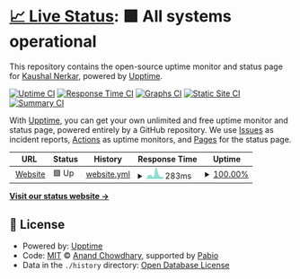 # [📈 Live Status](https://kaushaln1.github.io/uptime_website): <!--live status--> **🟩 All systems operational**

This repository contains the open-source uptime monitor and status page for [Kaushal Nerkar](https://kaushaln1.github.io/uptime_website), powered by [Upptime](https://github.com/upptime/upptime).

[![Uptime CI](https://github.com/kaushaln1/uptime_website/workflows/Uptime%20CI/badge.svg)](https://github.com/kaushaln1/uptime_website/actions?query=workflow%3A%22Uptime+CI%22)
[![Response Time CI](https://github.com/kaushaln1/uptime_website/workflows/Response%20Time%20CI/badge.svg)](https://github.com/kaushaln1/uptime_website/actions?query=workflow%3A%22Response+Time+CI%22)
[![Graphs CI](https://github.com/kaushaln1/uptime_website/workflows/Graphs%20CI/badge.svg)](https://github.com/kaushaln1/uptime_website/actions?query=workflow%3A%22Graphs+CI%22)
[![Static Site CI](https://github.com/kaushaln1/uptime_website/workflows/Static%20Site%20CI/badge.svg)](https://github.com/kaushaln1/uptime_website/actions?query=workflow%3A%22Static+Site+CI%22)
[![Summary CI](https://github.com/kaushaln1/uptime_website/workflows/Summary%20CI/badge.svg)](https://github.com/kaushaln1/uptime_website/actions?query=workflow%3A%22Summary+CI%22)

With [Upptime](https://upptime.js.org), you can get your own unlimited and free uptime monitor and status page, powered entirely by a GitHub repository. We use [Issues](https://github.com/kaushaln1/uptime_website/issues) as incident reports, [Actions](https://github.com/kaushaln1/uptime_website/actions) as uptime monitors, and [Pages](https://kaushaln1.github.io/uptime_website) for the status page.

<!--start: status pages-->
<!-- This summary is generated by Upptime (https://github.com/upptime/upptime) -->
<!-- Do not edit this manually, your changes will be overwritten -->
<!-- prettier-ignore -->
| URL | Status | History | Response Time | Uptime |
| --- | ------ | ------- | ------------- | ------ |
| <img alt="" src="https://icons.duckduckgo.com/ip3/kaushalnerkar.tech.ico" height="13"> [Website](https://kaushalnerkar.tech) | 🟩 Up | [website.yml](https://github.com/kaushaln1/uptime_website/commits/HEAD/history/website.yml) | <details><summary><img alt="Response time graph" src="./graphs/website/response-time-week.png" height="20"> 283ms</summary><br><a href="https://uptime.kaushalnerkar.tech/history/website"><img alt="Response time 214" src="https://img.shields.io/endpoint?url=https%3A%2F%2Fraw.githubusercontent.com%2Fkaushaln1%2Fuptime_website%2FHEAD%2Fapi%2Fwebsite%2Fresponse-time.json"></a><br><a href="https://uptime.kaushalnerkar.tech/history/website"><img alt="24-hour response time 236" src="https://img.shields.io/endpoint?url=https%3A%2F%2Fraw.githubusercontent.com%2Fkaushaln1%2Fuptime_website%2FHEAD%2Fapi%2Fwebsite%2Fresponse-time-day.json"></a><br><a href="https://uptime.kaushalnerkar.tech/history/website"><img alt="7-day response time 283" src="https://img.shields.io/endpoint?url=https%3A%2F%2Fraw.githubusercontent.com%2Fkaushaln1%2Fuptime_website%2FHEAD%2Fapi%2Fwebsite%2Fresponse-time-week.json"></a><br><a href="https://uptime.kaushalnerkar.tech/history/website"><img alt="30-day response time 213" src="https://img.shields.io/endpoint?url=https%3A%2F%2Fraw.githubusercontent.com%2Fkaushaln1%2Fuptime_website%2FHEAD%2Fapi%2Fwebsite%2Fresponse-time-month.json"></a><br><a href="https://uptime.kaushalnerkar.tech/history/website"><img alt="1-year response time 214" src="https://img.shields.io/endpoint?url=https%3A%2F%2Fraw.githubusercontent.com%2Fkaushaln1%2Fuptime_website%2FHEAD%2Fapi%2Fwebsite%2Fresponse-time-year.json"></a></details> | <details><summary><a href="https://uptime.kaushalnerkar.tech/history/website">100.00%</a></summary><a href="https://uptime.kaushalnerkar.tech/history/website"><img alt="All-time uptime 99.95%" src="https://img.shields.io/endpoint?url=https%3A%2F%2Fraw.githubusercontent.com%2Fkaushaln1%2Fuptime_website%2FHEAD%2Fapi%2Fwebsite%2Fuptime.json"></a><br><a href="https://uptime.kaushalnerkar.tech/history/website"><img alt="24-hour uptime 100.00%" src="https://img.shields.io/endpoint?url=https%3A%2F%2Fraw.githubusercontent.com%2Fkaushaln1%2Fuptime_website%2FHEAD%2Fapi%2Fwebsite%2Fuptime-day.json"></a><br><a href="https://uptime.kaushalnerkar.tech/history/website"><img alt="7-day uptime 100.00%" src="https://img.shields.io/endpoint?url=https%3A%2F%2Fraw.githubusercontent.com%2Fkaushaln1%2Fuptime_website%2FHEAD%2Fapi%2Fwebsite%2Fuptime-week.json"></a><br><a href="https://uptime.kaushalnerkar.tech/history/website"><img alt="30-day uptime 100.00%" src="https://img.shields.io/endpoint?url=https%3A%2F%2Fraw.githubusercontent.com%2Fkaushaln1%2Fuptime_website%2FHEAD%2Fapi%2Fwebsite%2Fuptime-month.json"></a><br><a href="https://uptime.kaushalnerkar.tech/history/website"><img alt="1-year uptime 99.95%" src="https://img.shields.io/endpoint?url=https%3A%2F%2Fraw.githubusercontent.com%2Fkaushaln1%2Fuptime_website%2FHEAD%2Fapi%2Fwebsite%2Fuptime-year.json"></a></details>

<!--end: status pages-->

[**Visit our status website →**](https://kaushaln1.github.io/uptime_website)

## 📄 License

- Powered by: [Upptime](https://github.com/upptime/upptime)
- Code: [MIT](./LICENSE) © [Anand Chowdhary](https://anandchowdhary.com), supported by [Pabio](https://pabio.com)
- Data in the `./history` directory: [Open Database License](https://opendatacommons.org/licenses/odbl/1-0/)
